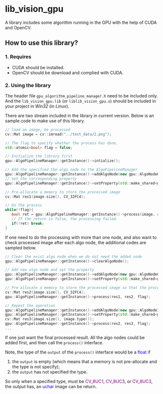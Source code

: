 # lib_vision_gpu

A library includes some algorithm running in the GPU with the help of CUDA and OpenCV.

## How to use this library?

### 1. Requires

   - CUDA should be installed.
   - OpenCV should be download and complied with CUDA.

### 2. Using the library

The header file `gpu_algorithm_pipeline_manager.h` need to be included only. And the `lib_vision_gpu.lib` (or `liblib_vision_gpu.o`) should be included in your project in _Win32_ (in _Linux_).

There are two stream included in the library in current version. Below is an sample code to make use of this library.
```cpp
// load an image, be processed
cv::Mat image = cv::imread("../test_data/2.png");

// The flag to specify whether the process has done.
std::atomic<bool> flag = false;

// Initialize the library first
gpu::AlgoPipelineManager::getInstance()->intialize();

// Add the specified the algo node to the AlgoPipelineManager
gpu::AlgoPipelineManager::getInstance()->addAlgoNode(new gpu::AlgoNodeUnevenY());
// Set the corresponding property
gpu::AlgoPipelineManager::getInstance()->setProperty(std::make_shared<gpu::UnevenYProperty>(2, 0.99));

// Pre-allocate a memory to store the processed image
cv::Mat res1(image.size(), CV_32FC4);

// Do the process
while(!flag){
   bool ret = gpu::AlgoPipelineManager::getInstance()->process(image, res1, flag);
   // If the return is false, the processing failed.
   if(!ret) break;
}
```
If one need to do the processing with more than one node, and also want to check processed image after each algo node, the additional codes are sampled below.

```cpp
// Clear the exist algo node when we do not need the added node
gpu::AlgoPipelineManager::getInstance()->clearAlgoNode();

// Add new algo node and set the property
gpu::AlgoPipelineManager::getInstance()->addAlgoNode(new gpu::AlgoNodeGamma());
gpu::AlgoPipelineManager::getInstance()->setProperty(std::make_shared<gpu::GammaProperty>(0.005));

// Pre-allocate a memory to store the processed image so that the processed result could be checked
cv::Mat res2(image.size(), CV_32FC4);
gpu::AlgoPipelineManager::getInstance()->process(res1, res2, flag);

// Repeat the operation
gpu::AlgoPipelineManager::getInstance()->addAlgoNode(new gpu::AlgoNodeImageAdjust());
gpu::AlgoPipelineManager::getInstance()->setProperty(std::make_shared<gpu::ImageAdjustProperty>(0, 3));
cv::Mat res3(image.size(), image.type());
gpu::AlgoPipelineManager::getInstance()->process(res2, res3, flag);
...
```

If one just want the final processed result. All the algo nodes could be added first, and then call the `process()` interface.

Note, the type of the `output` of the `process()` interface would be a <font color=blue>float</font> if 
   1. the `output` is empty (which means that a memory is not pre-allocate and the type is not specify);
   2. the `output` has not specified the type.

So only when a specified type, must be <font color=purple>CV_8UC1</font>, <font color=purple>CV_8UC3</font>, or <font color=purple>CV_8UC3</font>, the output has, an <font color=blue>uchar</font> image can be return.


